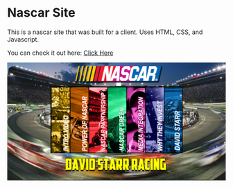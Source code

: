 # Nascar Site

This is a nascar site that was built for a client. Uses HTML, CSS, and Javascript.

You can check it out here: [Click Here](http://drewg233.github.io/NascarSite/index.html)

![nascar](https://raw.githubusercontent.com/drewg233/NascarSite/gh-pages/images/screenshot.png "Nascar")

